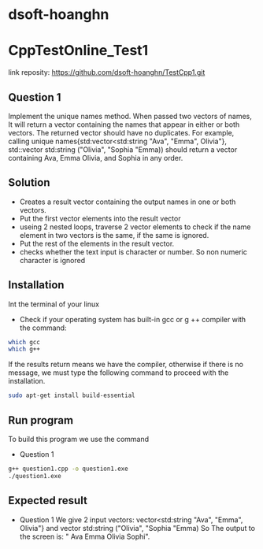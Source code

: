 # dsoft-hoanghn
# CppTestOnline_Test1
link reposity:  https://github.com/dsoft-hoanghn/TestCpp1.git
## Question 1
Implement the unique names method. When passed two vectors of names, It will return a vector containing the names that appear in either or both vectors. The returned vector should have no duplicates.
For example, calling unique names{std:vector<std:string "Ava", "Emma", Olivia"}, std::vector std:string ("Olivia", "Sophia "Emma)) should return a vector containing Ava, Emma Olivia, and Sophia in any order.

## Solution
- Creates a result vector containing the output names in one or both vectors.
- Put the first vector elements into the result vector
- useing 2 nested loops, traverse 2 vector elements to check if the name element in two vectors is the same, if the same is ignored.
- Put the rest of the elements in the result vector.
- checks whether the text input is character or number. So non numeric character is ignored
## Installation
Int the terminal of your linux
- Check if your operating system has built-in gcc or g ++ compiler with the command:
```sh
which gcc
which g++
```
If the results return means we have the compiler, otherwise if there is no message, we must type the following command to proceed with the installation.
```sh
sudo apt-get install build-essential
```
## Run program
To build this program we use the command
- Question 1
```sh
g++ question1.cpp -o question1.exe
./question1.exe
```

## Expected result
- Question 1
We give 2 input vectors: vector<std:string "Ava", "Emma", Olivia"} and vector std:string ("Olivia", "Sophia "Emma)
So The output to the screen is: " Ava Emma Olivia Sophi".

[//]: # (These are reference links used in the body of this note and get stripped out when the markdown processor does its job. There is no need to format nicely because it shouldn't be seen. Thanks SO - http://stackoverflow.com/questions/4823468/store-comments-in-markdown-syntax)

   [dill]: <https://github.com/joemccann/dillinger>
   [git-repo-url]: <https://github.com/joemccann/dillinger.git>
   [john gruber]: <http://daringfireball.net>
   [df1]: <http://daringfireball.net/projects/markdown/>
   [markdown-it]: <https://github.com/markdown-it/markdown-it>
   [Ace Editor]: <http://ace.ajax.org>
   [node.js]: <http://nodejs.org>
   [Twitter Bootstrap]: <http://twitter.github.com/bootstrap/>
   [jQuery]: <http://jquery.com>
   [@tjholowaychuk]: <http://twitter.com/tjholowaychuk>
   [express]: <http://expressjs.com>
   [AngularJS]: <http://angularjs.org>
   [Gulp]: <http://gulpjs.com>

   [PlDb]: <https://github.com/joemccann/dillinger/tree/master/plugins/dropbox/README.md>
   [PlGh]: <https://github.com/joemccann/dillinger/tree/master/plugins/github/README.md>
   [PlGd]: <https://github.com/joemccann/dillinger/tree/master/plugins/googledrive/README.md>
   [PlOd]: <https://github.com/joemccann/dillinger/tree/master/plugins/onedrive/README.md>
   [PlMe]: <https://github.com/joemccann/dillinger/tree/master/plugins/medium/README.md>
   [PlGa]: <https://github.com/RahulHP/dillinger/blob/master/plugins/googleanalytics/README.md>
